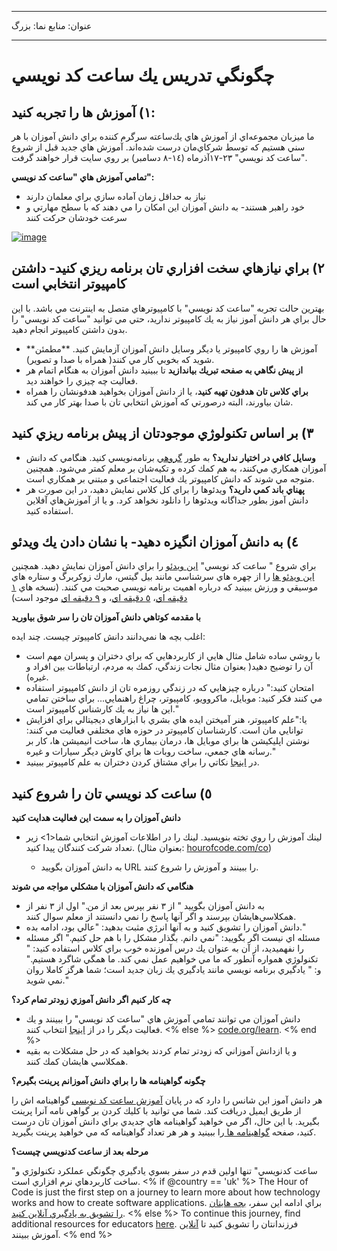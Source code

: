 * * *

عنوان: منابع نما: بزرگ

* * *

# چگونگي تدريس يك ساعت كد نويسي

## ١) آموزش ها را تجربه كنيد:

ما ميزبان مجموعه‌اي از آموزش هاي يك‌ساعته سرگرم كننده براي دانش آموزان با هر سني هستيم كه توسط شركاي‌مان درست شد‌ه‌اند. آموزش هاي جديد قبل از شروع "ساعت كد نويسي" ٢٣-١٧آذرماه (١٤-٨ دسامبر) بر روي سايت قرار خواهند گرفت.

**تمامي آموزش هاي "ساعت كد نويسي":**

  * نياز به حداقل زمان آماده سازي براي معلمان دارند
  * خود راهبر هستند- به دانش آموزان اين امكان را مي دهند كه با سطح مهارتي و سرعت خودشان حركت كنند

[![image](http://code.org/images/tutorials.png)](http://code.org/learn)

## ٢) براي نيازهاي سخت افزاري تان برنامه ريزي كنيد- داشتن كامپيوتر انتخابي است

بهترين حالت تجربه "ساعت كد نويسي" با كامپيوترهاي متصل به اينترنت مي باشد. با اين حال براي هر دانش آموز نياز به يك كامپيوتر نداريد، حتي مي توانيد "ساعت كد نويسي" را بدون داشتن كامپيوتر انجام دهيد.

  * **آموزش ها را روي كامپيوتر يا ديگر وسايل دانش آموزان آزمايش كنيد. **مطمئن شويد كه بخوبي كار مي كنند( همراه با صدا و تصوير).
  * **از پيش نگاهي به صفحه تبريك بياندازيد** تا ببينيد دانش آموزان به هنگام اتمام هر فعاليت چه چيزي را خواهند ديد. 
  * **براي كلاس تان هدفون تهيه كنيد**، يا از دانش آموزان بخواهيد هدفونشان را همراه شان بياورند، البته درصورتي كه آموزش انتخابي تان با صدا بهتر كار مي كند.

## ٣) بر اساس تكنولوژي موجودتان از پيش برنامه ريزي كنيد

  * **وسايل كافي در اختيار نداريد؟** به طور [گروهي](http://www.ncwit.org/resources/pair-programming-box-power-collaborative-learning) برنامه‌نويسي كنيد. هنگامي كه دانش آموزان همكاري مي‌كنند، به هم كمك كرده و تكيه‌شان بر معلم كمتر مي‌شود. همچنين متوجه مي شوند كه دانش كامپيوتر يك فعاليت اجتماعي و مبتني بر همكاري است.
  * **پهناي باند كمي داريد؟** ويدئوها را براي كل كلاس نمايش دهيد، در اين صورت هر دانش آموز بطور جداگانه ويدئوها را دانلود نخواهد كرد. و يا از آموزش‌هاي آفلاين استفاده كنيد.

## ٤) به دانش آموزان انگيزه دهيد- با نشان دادن يك ويدئو

براي شروع " ساعت كد نويسي" [اين ويدئو](http://www.youtube.com/watch?v=FC5FbmsH4fw) را براي دانش آموزان نمايش دهيد. همچنين [اين ويدئو ها](http://youtube.com/codeorg) را از چهره هاي سرشناسي مانند بيل گيتس، مارك زوكربرگ و ستاره هاي موسيقي و ورزش ببينيد كه درباره اهميت برنامه نويسي صحبت مي كنند. (نسخه هاي [١ دقيقه اي](https://www.youtube.com/watch?v=qYZF6oIZtfc)، [٥ دقيقه اي](https://www.youtube.com/watch?v=nKIu9yen5nc)، و [٩ دقيقه اي](https://www.youtube.com/watch?v=dU1xS07N-FA) موجود است)

**با مقدمه كوتاهي دانش آموزان تان را سر شوق بياوريد**

اغلب بچه ها نمي‌دانند دانش كامپيوتر چيست. چند ايده:

  * با روشي ساده شامل مثال هايي از كاربردهايي كه براي دختران و پسران مهم است آن را توضيح دهيد( بعنوان مثال نجات زندگي، كمك به مردم، ارتباطات بين افراد و غيره).
  * امتحان كنيد:" درباره چيزهايي كه در زندگي روزمره تان از دانش كامپيوتر استفاده مي كنند فكر كنيد: موبايل، ماكروويو، كامپيوتر، چراغ راهنمايي... براي ساختن تمامي اين ها نياز به يك كارشناس كامپيوتر است."
  * يا:"علم كامپيوتر، هنر آميختن ايده هاي بشري با ابزارهاي ديجيتالي براي افزايش توانايي مان است. كارشناسان كامپيوتر در حوزه هاي مختلفي فعاليت مي كنند: نوشتن اپليكيشن ها براي موبايل ها، درمان بيماري ها، ساخت انيميشن ها، كار بر رسانه هاي جمعي، ساخت روبات ها براي كاوش ديگر سيارات و غيره."
  * در [اينجا](http://code.org/girls) نكاتي را براي مشتاق كردن دختران به علم كامپيوتر ببينيد. 

## ٥) ساعت كد نويسي تان را شروع كنيد

**دانش آموزان را به سمت اين فعاليت هدايت كنيد**

  * لينك آموزش را روي تخته بنويسيد. لينك را در اطلاعات آموزش انتخابي شما<1> زير تعداد شركت كنندگان پيدا كنيد. (بعنوان مثال: [hourofcode.com/co](http://code.org/learn)) </li> 
    
      * به دانش آموزان بگوييد URL را ببينند و آموزش را شروع كنند.</ul> 
    
    **هنگامي كه دانش آموزان با مشكلي مواجه مي شوند**
    
      * به دانش آموزان بگوييد " از ٣ نفر بپرس بعد از من." اول از ٣ نفر از همكلاسي‌هايشان بپرسند و اگر آنها پاسخ را نمي دانستند از معلم سوال كنند.
      * دانش آموزان را تشويق كنيد و به آنها انرژي مثبت بدهيد: "عالي بود، ادامه بده."
      * مسئله اي نيست اگر بگوييد: "نمي دانم. بگذار مشكل را با هم حل كنيم." اگر مسئله را نفهميديد، از آن به عنوان يك درس آموزنده خوب براي كلاس استفاده كنيد: " تكنولوژي همواره آنطور كه ما مي خواهيم عمل نمي كند. ما همگي شاگرد هستيم." و: " يادگيري برنامه نويسي مانند يادگيري يك زبان جديد است؛ شما هرگز كاملا روان نمي شويد."
    
    **چه كار كنيم اگر دانش آموزي زودتر تمام كرد؟**
    
      * دانش آموزان مي توانند تمامي آموزش هاي "ساعت كد نويسي" را ببينند و يك فعاليت ديگر را در از [اينجا](http://uk.code.org/learn) انتخاب كنند. <% else %> [code.org/learn](http://code.org/learn). <% end %> 
      * و يا ازدانش آموزاني كه زودتر تمام كردند بخواهيد كه در حل مشكلات به بقيه همكلاسي هايشان كمك كنند.
    
    **چگونه گواهينامه ها را براي دانش آموزانم پرينت بگيرم؟**
    
    هر دانش آموز اين شانس را دارد كه در پايان [آموزش ساعت كد نويسي](http://studio.code.org) گواهينامه اش را از طريق ايميل دريافت كند. شما مي توانيد با كليك كردن بر گواهي نامه آنرا پرينت بگيريد. با اين حال، اگر مي خواهيد گواهينامه هاي جديدي براي دانش آموزان تان درست كنيد، صفحه [ گواهينامه ها ](http://code.org/certificates) را ببينيد و هر هر تعداد گواهينامه كه مي خواهيد پرينت بگيريد.
    
    **مرحله بعد از ساعت كدنويسي چيست؟**
    
    "ساعت کدنويسي" تنها اولين قدم در سفر بسوي يادگيري چگونگي عملكرد تكنولوژي و ساخت كاربردهاي نرم افزاري است. <% if @country == 'uk' %> The Hour of Code is just the first step on a journey to learn more about how technology works and how to create software applications. براي ادامه اين سفر، [بچه هايتان را تشويق به يادگيري آنلاين كنيد](http://uk.code.org/learn/beyond). <% else %> To continue this journey, find additional resources for educators [here](http://code.org/educate). فرزندانتان را تشویق كنيد تا [آنلاین](http://code.org/learn/beyond) آموزش ببينند. <% end %>
